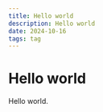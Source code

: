 ```yaml
---
title: Hello world
description: Hello world
date: 2024-10-16
tags: tag
---
```

# Hello world

Hello world.